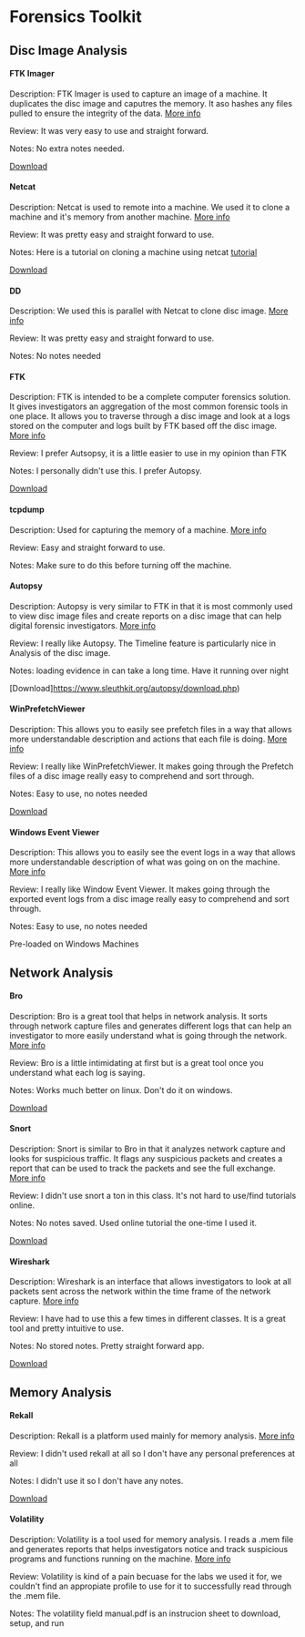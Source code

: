 # Forensics Toolkit

## Disc Image Analysis
#### FTK Imager
Description: FTK Imager is used to capture an image of a machine. It duplicates the disc image and caputres the memory. It aso hashes any files pulled to ensure the integrity of the data. 
[More info](http://marketing.accessdata.com/ftkimager3.4.2)

Review: It was very easy to use and straight forward. 

Notes: No extra notes needed.

[Download](https://accessdata.com/product-download/ftk-imager-version-4.2.0)

#### Netcat
Description: Netcat is used to remote into a machine. We used it to clone a machine and it's memory from another machine.
[More info](https://www.win.tue.nl/~aeb/linux/hh/netcat_tutorial.pdf)

Review: It was pretty easy and straight forward to use.

Notes: Here is a tutorial on cloning a machine using netcat [tutorial](http://www.softpanorama.org/Tools/DD/dd_and_netcat.shtml)

[Download](https://eternallybored.org/misc/netcat/)

#### DD
Description: We used this is parallel with Netcat to clone disc image.
[More info](http://www.softpanorama.org/Tools/DD/dd_and_netcat.shtml)

Review: It was pretty easy and straight forward to use.

Notes: No notes needed

#### FTK
Description: FTK is intended to be a complete computer forensics solution. It gives investigators an aggregation of the most common forensic tools in one place. It allows you to traverse through a disc image and look at a logs stored on the computer and logs built by FTK based off the disc image. 
[More info](https://resources.infosecinstitute.com/category/computerforensics/introduction/commercial-computer-forensics-tools/ftk-forensic-toolkit-overview/#gref)

Review: I prefer Autsopsy, it is a little easier to use in my opinion than FTK

Notes: I personally didn't use this. I prefer Autopsy.

[Download](https://accessdata.com/product-download/ftk-download-page)

#### tcpdump
Description: Used for capturing the memory of a machine.
[More info](https://www.tcpdump.org/manpages/tcpdump.1.html)

Review: Easy and straight forward to use.

Notes: Make sure to do this before turning off the machine.

#### Autopsy
Description:  Autopsy is very similar to FTK in that it is most commonly used to view disc image files and create reports on a disc image that can help digital forensic investigators. 
[More info](https://www.sleuthkit.org/autopsy/)

Review: I really like Autopsy. The Timeline feature is particularly nice in Analysis of the disc image.

Notes: loading evidence in can take a long time. Have it running over night

[Download]https://www.sleuthkit.org/autopsy/download.php)

#### WinPrefetchViewer
Description: This allows you to easily see prefetch files in a way that allows more understandable description and actions that each file is doing. 
[More info](https://www.nirsoft.net/utils/win_prefetch_view.html)

Review: I really like WinPrefetchViewer. It makes going through the Prefetch files of a disc image really easy to comprehend and sort through.

Notes: Easy to use, no notes needed

[Download](https://www.nirsoft.net/utils/win_prefetch_view.html)

#### Windows Event Viewer
Description: This allows you to easily see the event logs in a way that allows more understandable description of what was going on on the machine. 
[More info]()

Review: I really like Window Event Viewer. It makes going through the exported event logs from a disc image really easy to comprehend and sort through.

Notes: Easy to use, no notes needed

Pre-loaded on Windows Machines


## Network Analysis
#### Bro
Description: Bro is a great tool that helps in network analysis. It sorts through network capture files and generates different logs that can help an investigator to more easily understand what is going through the network. [More info](https://bricata.com/blog/what-is-bro-ids/)

Review: Bro is a little intimidating at first but is a great tool once you understand what each log is saying.

Notes: Works much better on linux. Don't do it on windows.

[Download](https://github.com/bro/bro)

#### Snort
Description: Snort is similar to Bro in that it analyzes network capture and looks for suspicious traffic. It flags any suspicious packets and creates a report that can be used to track the packets and see the full exchange.
[More info](https://www.techopedia.com/definition/4114/snort)

Review: I didn't use snort a ton in this class. It's not hard to use/find tutorials online.

Notes: No notes saved. Used online tutorial the one-time I used it.

[Download](https://www.snort.org/downloads)


#### Wireshark
Description: Wireshark is an interface that allows investigators to look at all packets sent across the network within the time frame of the network capture.
[More info](https://www.wireshark.org/)

Review: I have had to use this a few times in different classes. It is a great tool and pretty intuitive to use.

Notes: No stored notes. Pretty straight forward app.

[Download](https://www.wireshark.org/#download)


## Memory Analysis
#### Rekall
Description: Rekall is a platform used mainly for memory analysis.
[More info](http://www.rekall-forensic.com/)

Review: I didn't used rekall at all so I don't have any personal preferences at all

Notes: I didn't use it so I don't have any notes.

[Download](https://github.com/google/rekall)

#### Volatility
Description: Volatility is a tool used for memory analysis. I reads a .mem file and generates reports that helps investigators notice and track suspicious programs and functions running on the machine.
[More info](https://www.investopedia.com/terms/v/volatility.asp)

Review: Volatility is kind of a pain becuase for the labs we used it for, we couldn't find an appropiate profile to use for it to successfully read through the .mem file.

Notes: The volatility field manual.pdf is an instrucion sheet to download, setup, and run
